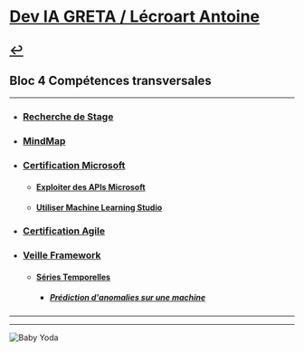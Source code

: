 # [Dev IA GRETA / Lécroart Antoine](https://github.com/Dev-IA-2024/antoine.lecroart)

[↩️](..)
---

## Bloc 4 Compétences transversales

---

- ### [Recherche de Stage](./Recherche_de_stage)
- ### [MindMap](./MindMap)
- ### [Certification Microsoft](./Certification_Microsoft)
    - #### [Exploiter des APIs Microsoft](./Certification_Microsoft/Exploiter_des_apis_microsoft)
    - #### [Utiliser Machine Learning Studio](./Certification_Microsoft/Utiliser_machine_learning_studio)
- ### [Certification Agile](./Certification_Agile)
- ### [Veille Framework](./Veille_framework)
    - #### [Séries Temporelles](./Veille_framework/Series_temporelles)
        - ##### [Prédiction d'anomalies sur une machine](./Veille_framework/Series_temporelles/Machine_anomaly)

---
---
![Baby Yoda](https://images3.alphacoders.com/110/1108129.jpg)

